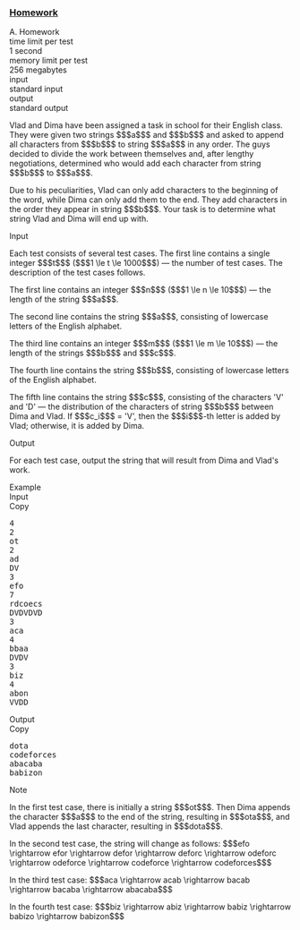 <h3><a href="https://codeforces.com/contest/2132/problem/A" target="_blank" rel="noopener noreferrer">Homework</a></h3>

<div class="header"><div class="title">A. Homework</div><div class="time-limit"><div class="property-title">time limit per test</div>1 second</div><div class="memory-limit"><div class="property-title">memory limit per test</div>256 megabytes</div><div class="input-file input-standard"><div class="property-title">input</div>standard input</div><div class="output-file output-standard"><div class="property-title">output</div>standard output</div></div><div><p>Vlad and Dima have been assigned a task in school for their English class. They were given two strings $$$a$$$ and $$$b$$$ and asked to append all characters from $$$b$$$ to string $$$a$$$ in any order. The guys decided to divide the work between themselves and, after lengthy negotiations, determined who would add each character from string $$$b$$$ to $$$a$$$.</p><p>Due to his peculiarities, Vlad can only add characters to the beginning of the word, while Dima can only add them to the end. They add characters in the order they appear in string $$$b$$$. Your task is to determine what string Vlad and Dima will end up with.</p></div><div class="input-specification"><div class="section-title">Input</div><p>Each test consists of several test cases. The first line contains a single integer $$$t$$$ ($$$1 \le t \le 1000$$$) — the number of test cases. The description of the test cases follows.</p><p>The first line contains an integer $$$n$$$ ($$$1 \le n \le 10$$$) — the length of the string $$$a$$$.</p><p>The second line contains the string $$$a$$$, consisting of lowercase letters of the English alphabet.</p><p>The third line contains an integer $$$m$$$ ($$$1 \le m \le 10$$$) — the length of the strings $$$b$$$ and $$$c$$$.</p><p>The fourth line contains the string $$$b$$$, consisting of lowercase letters of the English alphabet.</p><p>The fifth line contains the string $$$c$$$, consisting of the characters <span class="tex-font-style-tt">'V'</span> and <span class="tex-font-style-tt">'D'</span> — the distribution of the characters of string $$$b$$$ between Dima and Vlad. If $$$c_i$$$ = <span class="tex-font-style-tt">'V'</span>, then the $$$i$$$-th letter is added by Vlad; otherwise, it is added by Dima.</p></div><div class="output-specification"><div class="section-title">Output</div><p>For each test case, output the string that will result from Dima and Vlad's work.</p></div><div class="sample-tests"><div class="section-title">Example</div><div class="sample-test"><div class="input"><div class="title">Input<div title="Copy" data-clipboard-target="#id0036825653666539837" id="id007409217627696685" class="input-output-copier">Copy</div></div><pre id="id0036825653666539837"><div class="test-example-line test-example-line-even test-example-line-0">4</div><div class="test-example-line test-example-line-odd test-example-line-1">2</div><div class="test-example-line test-example-line-odd test-example-line-1">ot</div><div class="test-example-line test-example-line-odd test-example-line-1">2</div><div class="test-example-line test-example-line-odd test-example-line-1">ad</div><div class="test-example-line test-example-line-odd test-example-line-1">DV</div><div class="test-example-line test-example-line-even test-example-line-2">3</div><div class="test-example-line test-example-line-even test-example-line-2">efo</div><div class="test-example-line test-example-line-even test-example-line-2">7</div><div class="test-example-line test-example-line-even test-example-line-2">rdcoecs</div><div class="test-example-line test-example-line-even test-example-line-2">DVDVDVD</div><div class="test-example-line test-example-line-odd test-example-line-3">3</div><div class="test-example-line test-example-line-odd test-example-line-3">aca</div><div class="test-example-line test-example-line-odd test-example-line-3">4</div><div class="test-example-line test-example-line-odd test-example-line-3">bbaa</div><div class="test-example-line test-example-line-odd test-example-line-3">DVDV</div><div class="test-example-line test-example-line-even test-example-line-4">3</div><div class="test-example-line test-example-line-even test-example-line-4">biz</div><div class="test-example-line test-example-line-even test-example-line-4">4</div><div class="test-example-line test-example-line-even test-example-line-4">abon</div><div class="test-example-line test-example-line-even test-example-line-4">VVDD</div></pre></div><div class="output"><div class="title">Output<div title="Copy" data-clipboard-target="#id005023373828487088" id="id005879861915936953" class="input-output-copier">Copy</div></div><pre id="id005023373828487088">dota
codeforces
abacaba
babizon
</pre></div></div></div><div class="note"><div class="section-title">Note</div><p>In the first test case, there is initially a string $$$ot$$$. Then Dima appends the character $$$a$$$ to the end of the string, resulting in $$$ota$$$, and Vlad appends the last character, resulting in $$$dota$$$.</p><p>In the second test case, the string will change as follows: $$$efo \rightarrow efor \rightarrow defor \rightarrow deforc \rightarrow odeforc \rightarrow odeforce \rightarrow codeforce \rightarrow codeforces$$$</p><p>In the third test case: $$$aca \rightarrow acab \rightarrow bacab \rightarrow bacaba \rightarrow abacaba$$$</p><p>In the fourth test case: $$$biz \rightarrow abiz \rightarrow babiz \rightarrow babizo \rightarrow babizon$$$</p></div>